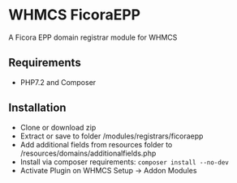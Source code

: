 # WHMCS FicoraEPP

A Ficora EPP domain registrar module for WHMCS

## Requirements

* PHP7.2 and Composer

## Installation

* Clone or download zip
* Extract or save to folder <your WHMCS installation>/modules/registrars/ficoraepp
* Add additional fields from resources folder to <your WHMCS installation>/resources/domains/additionalfields.php
* Install via composer requirements: ```composer install --no-dev```
* Activate Plugin on WHMCS Setup -> Addon Modules
